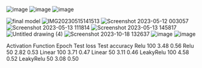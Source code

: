 ![image](https://github.com/sahil86469/knee_rehablitation/assets/158127073/a53194b3-1829-49af-be32-cbcb204238ba)
![image](https://github.com/sahil86469/knee_rehablitation/assets/158127073/2c71c4b4-a4a7-4785-ae21-1366fb20eec8)
![image](https://github.com/sahil86469/knee_rehablitation/assets/158127073/40801c06-60b3-4831-ae85-0aca0982a3d4)

![final model](https://github.com/sahil86469/knee_rehablitation/assets/158127073/b3d8af5e-6a01-4e7f-b7ac-6809565e3554)
![IMG20230515141513](https://github.com/sahil86469/knee_rehablitation/assets/158127073/8aac8812-e8db-4a56-a9b7-4aac6b4ba864)
![Screenshot 2023-05-12 003057](https://github.com/sahil86469/knee_rehablitation/assets/158127073/835f4d07-71d3-44fb-984a-453e4822618a)
![Screenshot 2023-05-13 111814](https://github.com/sahil86469/knee_rehablitation/assets/158127073/9c6f66cd-5b2b-4f73-ac43-1a7e2a26ee0e)
![Screenshot 2023-05-13 145817](https://github.com/sahil86469/knee_rehablitation/assets/158127073/d9508cf4-2755-4804-8c98-6e0b2bf6719a)
![Untitled drawing (4)](https://github.com/sahil86469/knee_rehablitation/assets/158127073/2d5a2e54-5adb-4e1b-a33b-379100ed8d8f)
![Screenshot 2023-10-18 132637](https://github.com/sahil86469/knee_rehablitation/assets/158127073/5fb96125-5b8f-45ec-a74d-4fafee4c8cbe)
![image](https://github.com/sahil86469/knee_rehablitation/assets/158127073/ca38c9a8-eead-4f81-8701-23a85f6e9fac)
![image](https://github.com/sahil86469/knee_rehablitation/assets/158127073/00f40aa4-65de-4298-a7a3-0a469c497a13)



Activation Function	Epoch	Test loss	Test accuracy
Relu	100	3.48	0.56
Relu	50	2.82	0.53
Linear	100	3.71	0.47
Linear	50	3.11	0.46
LeakyRelu	100	4.58	0.52
LeakyRelu	50	3.08	0.50

